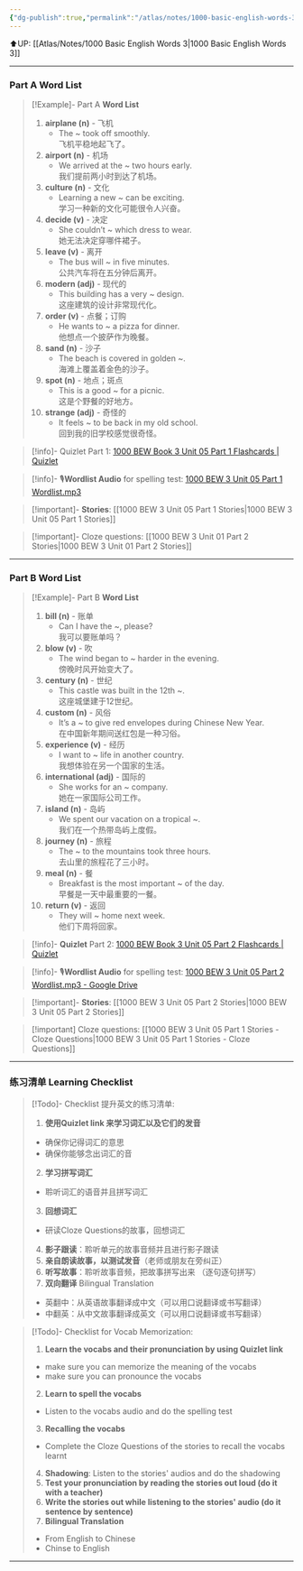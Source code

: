 ```yaml
---
{"dg-publish":true,"permalink":"/atlas/notes/1000-basic-english-words-3-unit-05/"}
---
```


⬆️UP: [[Atlas/Notes/1000 Basic English Words 3\|1000 Basic English Words 3]]

---
### Part A Word List

> [!Example]- Part A **Word List**
> 1. **airplane (n)** - 飞机
>     - The ~ took off smoothly.  
>         飞机平稳地起飞了。
> 2. **airport (n)** - 机场
>     - We arrived at the ~ two hours early.  
>         我们提前两小时到达了机场。
> 3. **culture (n)** - 文化
>     - Learning a new ~ can be exciting.  
>         学习一种新的文化可能很令人兴奋。
> 4. **decide (v)** - 决定
>     - She couldn’t ~ which dress to wear.  
>         她无法决定穿哪件裙子。
> 5. **leave (v)** - 离开
>     - The bus will ~ in five minutes.  
>         公共汽车将在五分钟后离开。
> 6. **modern (adj)** - 现代的
>     - This building has a very ~ design.  
>         这座建筑的设计非常现代化。
> 7. **order (v)** - 点餐；订购
>     - He wants to ~ a pizza for dinner.  
>         他想点一个披萨作为晚餐。
> 8. **sand (n)** - 沙子
>     - The beach is covered in golden ~.  
>         海滩上覆盖着金色的沙子。
> 9. **spot (n)** - 地点；斑点
>     - This is a good ~ for a picnic.  
>         这是个野餐的好地方。
> 10. **strange (adj)** - 奇怪的
>     - It feels ~ to be back in my old school.  
>         回到我的旧学校感觉很奇怪。

> [!info]- Quizlet Part 1: [1000 BEW Book 3 Unit 05 Part 1 Flashcards | Quizlet](https://quizlet.com/my/1060406350/1000-bew-book-3-unit-05-part-1-flash-cards/?i=1vbzw5&x=1jqt)

> [!info]- 🎙️**Wordlist Audio** for spelling test: [1000 BEW 3 Unit 05 Part 1 Wordlist.mp3]()

> [!important]- **Stories**: [[1000 BEW 3 Unit 05 Part 1 Stories\|1000 BEW 3 Unit 05 Part 1 Stories]]

> [!important]- Cloze questions: [[1000 BEW 3 Unit 01 Part 2 Stories\|1000 BEW 3 Unit 01 Part 2 Stories]]

 ---
### Part B Word List

> [!Example]- Part B **Word List**
> 1. **bill (n)** - 账单
>     - Can I have the ~, please?  
>         我可以要账单吗？
> 2. **blow (v)** - 吹
>     - The wind began to ~ harder in the evening.  
>         傍晚时风开始变大了。
> 3. **century (n)** - 世纪
>     - This castle was built in the 12th ~.  
>         这座城堡建于12世纪。
> 4. **custom (n)** - 风俗
>     - It’s a ~ to give red envelopes during Chinese New Year.  
>         在中国新年期间送红包是一种习俗。
> 5. **experience (v)** - 经历
>     - I want to ~ life in another country.  
>         我想体验在另一个国家的生活。
> 6. **international (adj)** - 国际的
>     - She works for an ~ company.  
>         她在一家国际公司工作。
> 7. **island (n)** - 岛屿
>     - We spent our vacation on a tropical ~.  
>         我们在一个热带岛屿上度假。
> 8. **journey (n)** - 旅程
>     - The ~ to the mountains took three hours.  
>         去山里的旅程花了三小时。
> 9. **meal (n)** - 餐
>     - Breakfast is the most important ~ of the day.  
>         早餐是一天中最重要的一餐。
> 10. **return (v)** - 返回
>     - They will ~ home next week.  
>         他们下周将回家。

> [!info]- **Quizlet** Part 2: [1000 BEW Book 3 Unit 05 Part 2 Flashcards | Quizlet](https://quizlet.com/my/1060406543/1000-bew-book-3-unit-05-part-2-flash-cards/?i=1vbzw5&x=1jqt)

> [!info]- 🎙️**Wordlist Audio** for spelling test: [1000 BEW 3 Unit 05 Part 2 Wordlist.mp3 - Google Drive]()

> [!important]- **Stories**: [[1000 BEW 3 Unit 05 Part 2 Stories\|1000 BEW 3 Unit 05 Part 2 Stories]]

> [!important] Cloze questions: [[1000 BEW 3 Unit 05 Part 1 Stories - Cloze Questions\|1000 BEW 3 Unit 05 Part 1 Stories - Cloze Questions]]

---
### 练习清单 Learning Checklist

> [!Todo]- Checklist 提升英文的练习清单:
> 1. **使用Quizlet link 来学习词汇以及它们的发音** 
>	- 确保你记得词汇的意思 
>	- 确保你能够念出词汇的音 
> 2. **学习拼写词汇** 
>	- 聆听词汇的语音并且拼写词汇 
> 3. **回想词汇**
>	- 研读Cloze Questions的故事，回想词汇 
> 4. **影子跟读**：聆听单元的故事音频并且进行影子跟读 
> 5. **亲自朗读故事，以测试发音**（老师或朋友在旁纠正）
> 6. **听写故事**：聆听故事音频，把故事拼写出来 （逐句逐句拼写）
> 7. **双向翻译** Bilingual Translation 
>	- 英翻中：从英语故事翻译成中文（可以用口说翻译或书写翻译）
>	- 中翻英：从中文故事翻译成英文（可以用口说翻译或书写翻译）

> [!Todo]- Checklist for Vocab Memorization:
> 
> 1. **Learn the vocabs and their pronunciation by using Quizlet link**
>	- make sure you can memorize the meaning of the vocabs
>	- make sure you can pronounce the vocabs
> 2. **Learn to spell the vocabs**
>	- Listen to the vocabs audio and do the spelling test
> 3. **Recalling the vocabs**
>	- Complete the Cloze Questions of the stories to recall the vocabs learnt
> 4. **Shadowing**: Listen to the stories' audios and do the shadowing
> 5. **Test your pronunciation by reading the stories out loud (do it with a teacher)**
> 6. **Write the stories out while listening to the stories' audio (do it sentence by sentence)**
> 7. **Bilingual Translation** 
> 	- From English to Chinese
> 	- Chinse to English

---
